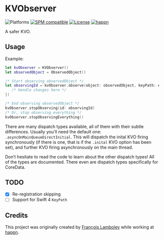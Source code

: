 # KVObserver
![Platforms](https://img.shields.io/badge/platform-macOS%20|%20iOS%20|%20tvOS%20|%20watchOS-lightgrey.svg?style=flat) [![SPM compatible](https://img.shields.io/badge/SPM-compatible-E05C43.svg?style=flat)](https://swift.org/package-manager/) [![License](https://img.shields.io/github/license/happn-tech/KVObserver.svg?style=flat)](License.txt) [![happn](https://img.shields.io/badge/from-happn-0087B4.svg?style=flat)](https://happn.com)

A safer KVO.

## Usage
Example:
```swift
let kvObserver = KVObserver()
let observedObject = ObservedObject()

/* Start observing observedObject */ 
let observingId = kvObserver.observe(object: observedObject, keyPath: #keyPath(ObservedObject.observableProperty), kvoOptions: [.initial], dispatchType: .asyncOnMainQueueDirectInitial, handler: { [weak self] change in
   /* Handle changes here */
})

/* End observing observedObject */ 
kvObserver.stopObserving(id: observingId)
/* Or, stop observing everything */
kvObserver.stopObservingEverything()
```

There are many dispatch types available, all of them with their subtle differences. Usually you’ll
need the default one: `.asyncOnMainQueueDirectInitial`. This will dispatch the inital KVO
firing synchronously (if there is one, that is if the `.inital` KVO option has been set), and further
KVO firing asynchronously on the main thread.

Don’t hesitate to read the code to learn about the other dispatch types! All of the types are
documented. There even are dispatch types specifically for CoreData.

## TODO
- [x] Re-registration skipping
- [ ] Support for Swift 4 `KeyPath`

## Credits
This project was originally created by [François Lamboley](https://github.com/Frizlab) while working at [happn](https://happn.com).
